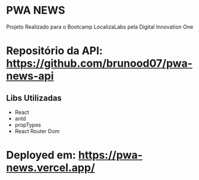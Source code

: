 # PWA NEWS

Projeto Realizado para o Bootcamp LocalizaLabs pela Digital Innovation One

# Repositório da API: https://github.com/brunood07/pwa-news-api

## Libs Utilizadas

- React
- antd
- propTypes
- React Router Dom

# Deployed em: https://pwa-news.vercel.app/
